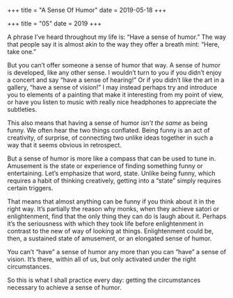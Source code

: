 +++
title = "A Sense Of Humor"
date = 2019-05-18
+++

+++
title = "05"
date = 2019
+++

A phrase I’ve heard throughout my life is: “Have a sense of humor.” The way that people say it is almost akin to the way they offer a breath mint: “Here, take one.” 

But you can’t offer someone a sense of humor that way. A sense of humor is developed, like any other sense. I wouldn’t turn to you if you didn’t enjoy a concert and say “have a sense of hearing!” Or if you didn’t like the art in a gallery, “have a sense of vision!” I may instead perhaps try and introduce you to elements of a painting that make it interesting from my point of view, or have you listen to music with really nice headphones to appreciate the subtleties.

This also means that having a sense of humor _isn’t the same_ as being funny. We often hear the two things conflated. Being funny is an act of creativity, of surprise, of connecting two unlike ideas together in such a way that it seems obvious in retrospect.

But a sense of humor is more like a compass that can be used to tune in. Amusement is the state or experience of finding something funny or entertaining. Let’s emphasize that word, state. Unlike being funny, which requires a habit of thinking creatively, getting into a “state” simply requires certain triggers.

That means that almost anything can be funny if you think about it in the right way. It’s partially the reason why monks, when they achieve satori or enlightenment, find that the only thing they can do is laugh about it. Perhaps it’s the seriousness with which they took life before enlightenment in contrast to the new of way of looking at things. Enlightenment could be, then, a sustained state of amusement, or an elongated sense of humor.

You can’t “have” a sense of humor any more than you can “have” a sense of vision. It’s there, within all of us, but only activated under the right circumstances.

So this is what I shall practice every day: getting the circumstances necessary to achieve a sense of humor.